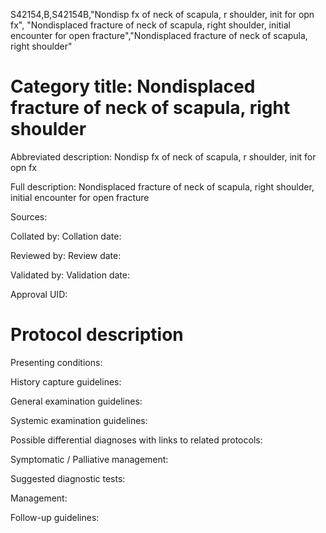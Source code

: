 S42154,B,S42154B,"Nondisp fx of neck of scapula, r shoulder, init for opn fx", "Nondisplaced fracture of neck of scapula, right shoulder, initial encounter for open fracture","Nondisplaced fracture of neck of scapula, right shoulder"
# Category title: Nondisplaced fracture of neck of scapula, right shoulder

Abbreviated description: Nondisp fx of neck of scapula, r shoulder, init for opn fx

Full description: Nondisplaced fracture of neck of scapula, right shoulder, initial encounter for open fracture

Sources:

Collated by:
Collation date:

Reviewed by:
Review date:

Validated by:
Validation date:

Approval UID:

# Protocol description

Presenting conditions:

History capture guidelines:

General examination guidelines:

Systemic examination guidelines:

Possible differential diagnoses with links to related protocols:

Symptomatic / Palliative management:

Suggested diagnostic tests:

Management:

Follow-up guidelines:

